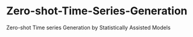 # Zero-shot-Time-Series-Generation
Zero-shot Time series Generation by Statistically Assisted Models 
